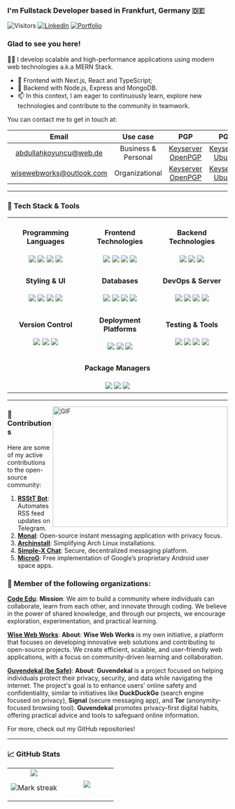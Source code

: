 ### I'm Fullstack Developer based in Frankfurt, Germany 🇩🇪 </a> 
![Visitors](https://api.visitorbadge.io/api/visitors?path=https%3A%2F%2Fgithub.com%2Fwiseweb-works%2Fwiseweb-works&label=VISITORS&labelColor=%234c4c6d&countColor=%231b9c85&style=flat&labelStyle=upper)
[![LinkedIn](https://img.shields.io/badge/LinkedIn-0A66C2?style=flat-square&logo=linkedin&logoColor=white)](https://www.linkedin.com/in/wisewebworks/)
[![Portfolio](https://img.shields.io/badge/Portfolio-FF5722?style=flat-square&logo=hashnode&logoColor=white)](https://portfolio.abdullahkoyuncu.de)

### Glad to see you here! &nbsp;

👨‍💻 I develop scalable and high-performance applications using modern web technologies a.k.a MERN Stack.
- 🌱 Frontend with Next.js, React and TypeScript;
- 💬 Backend with Node.js, Express and MongoDB.
- 📫 In this context, I am eager to continuously learn, explore new technologies and contribute to the community in teamwork.

You can contact me to get in touch at:

| Email | Use case | PGP | PGP | PGP | S/MIME |
|:---:|:---:|:---:|:---:|:---:|:---:|
| [abdullahkoyuncu@web.de](mailto:abdullahkoyuncu@web.de) | Business & Personal | [Keyserver OpenPGP](https://keys.openpgp.org/search?q=65DD4432E1B063A0466693FBB295F6FA5B5AC23C) | [Keyserver Ubuntu](https://keyserver.ubuntu.com/pks/lookup?search=65DD4432E1B063A0466693FBB295F6FA5B5AC23C&fingerprint=on&hash=on&exact=on&op=index)  | [Keyserver PGPKeys](https://pgpkeys.eu/pks/lookup?search=65DD4432E1B063A0466693FBB295F6FA5B5AC23C&fingerprint=on&hash=on&exact=on&op=index) | [KeyServer Kuix](https://kuix.de/smime-keyserver/get.php?email=abdullahkoyuncu@web.de&format=view) |
| [wisewebworks@outlook.com](mailto:wisewebworks@outlook.com) | Organizational  | [Keyserver OpenPGP](https://keys.openpgp.org/search?q=5CEF6FC80AD54B8DEA92DB3F609B19B78384AA1B) | [Keyserver Ubuntu](https://keyserver.ubuntu.com/pks/lookup?search=5CEF6FC80AD54B8DEA92DB3F609B19B78384AA1B&fingerprint=on&hash=on&exact=on&op=index)  | [Keyserver PGPKeys](https://pgpkeys.eu/pks/lookup?search=5CEF6FC80AD54B8DEA92DB3F609B19B78384AA1B&fingerprint=on&hash=on&exact=on&op=index) | [KeyServer Kuix](https://kuix.de/smime-keyserver/get.php?email=wisewebworks@outlook.com&format=view) |


---

### 🚀 Tech Stack & Tools

<table align="center">
  <tr>
    <td align="center">
      <h4>Programming Languages</h4>
      <img src="https://img.shields.io/badge/Python-3776AB?logo=python&logoColor=white&style=for-the-badge" />
      <img src="https://img.shields.io/badge/PHP-777BB4?logo=php&logoColor=white&style=for-the-badge" />
      <img src="https://img.shields.io/badge/JavaScript-F7DF1E?logo=javascript&logoColor=black&style=for-the-badge" />
      <img src="https://img.shields.io/badge/TypeScript-3178C6?logo=typescript&logoColor=white&style=for-the-badge" />
    </td>
    <td align="center">
      <h4>Frontend Technologies</h4>
      <img src="https://img.shields.io/badge/React-61DAFB?logo=react&logoColor=black&style=for-the-badge" />
      <img src="https://img.shields.io/badge/Next.js-000000?logo=next.js&logoColor=white&style=for-the-badge" />
      <img src="https://img.shields.io/badge/Redux-764ABC?logo=redux&logoColor=white&style=for-the-badge" />
      <img src="https://img.shields.io/badge/Redux%20Toolkit-764ABC?logo=redux&logoColor=white&style=for-the-badge" />
    </td>
    <td align="center">
      <h4>Backend Technologies</h4>
      <img src="https://img.shields.io/badge/Node.js-339933?logo=node.js&logoColor=white&style=for-the-badge" />
      <img src="https://img.shields.io/badge/Express.js-000000?logo=express&logoColor=white&style=for-the-badge" />
      <img src="https://img.shields.io/badge/REST%20API-42A5F5?logo=rest-api&logoColor=white&style=for-the-badge" />
    </td>
  </tr>
  <tr>
    <td align="center">
      <h4>Styling & UI</h4>
      <img src="https://img.shields.io/badge/SASS-CC6699?logo=sass&logoColor=white&style=for-the-badge" />
      <img src="https://img.shields.io/badge/Bootstrap-7952B3?logo=bootstrap&logoColor=white&style=for-the-badge" />
      <img src="https://img.shields.io/badge/Material%20UI-0081CB?logo=mui&logoColor=white&style=for-the-badge" />
      <img src="https://img.shields.io/badge/Tailwind%20CSS-06B6D4?logo=tailwindcss&logoColor=white&style=for-the-badge" />
    </td>
    <td align="center">
      <h4>Databases</h4>
      <img src="https://img.shields.io/badge/SQL-4479A1?logo=database&logoColor=white&style=for-the-badge" />
      <img src="https://img.shields.io/badge/SQLite-003B57?logo=sqlite&logoColor=white&style=for-the-badge" />
      <img src="https://img.shields.io/badge/PostgreSQL-336791?logo=postgresql&logoColor=white&style=for-the-badge" />
      <img src="https://img.shields.io/badge/MongoDB-47A248?logo=mongodb&logoColor=white&style=for-the-badge" />
    </td>
    <td align="center">
      <h4>DevOps & Server</h4>
      <img src="https://img.shields.io/badge/Docker-2496ED?logo=docker&logoColor=white&style=for-the-badge" />
      <img src="https://img.shields.io/badge/Linux-FCC624?logo=linux&logoColor=black&style=for-the-badge" />
      <img src="https://img.shields.io/badge/Nginx-269539?logo=nginx&logoColor=white&style=for-the-badge" />
      <img src="https://img.shields.io/badge/Apache-D22128?logo=apache&logoColor=white&style=for-the-badge" />
    </td>
  </tr>
  <tr>
    <td align="center">
      <h4>Version Control</h4>
      <img src="https://img.shields.io/badge/Git-F05032?logo=git&logoColor=white&style=for-the-badge" />
      <img src="https://img.shields.io/badge/GitHub-181717?logo=github&logoColor=white&style=for-the-badge" />
      <img src="https://img.shields.io/badge/GitLab-FC6D26?logo=gitlab&logoColor=white&style=for-the-badge" />
    </td>
    <td align="center">
      <h4>Deployment Platforms</h4>
      <img src="https://img.shields.io/badge/Netlify-00C7B7?logo=netlify&logoColor=white&style=for-the-badge" />
      <img src="https://img.shields.io/badge/Vercel-000000?logo=vercel&logoColor=white&style=for-the-badge" />
      <img src="https://img.shields.io/badge/Heroku-430098?logo=heroku&logoColor=white&style=for-the-badge" />
    </td>
    <td align="center">
      <h4>Testing & Tools</h4>
      <img src="https://img.shields.io/badge/Firebase-FFCA28?logo=firebase&logoColor=white&style=for-the-badge" />
      <img src="https://img.shields.io/badge/Postman-FF6C37?logo=postman&logoColor=white&style=for-the-badge" />
      <img src="https://img.shields.io/badge/Cypress-17202C?logo=cypress&logoColor=white&style=for-the-badge" />
      <img src="https://img.shields.io/badge/Jira-0052CC?logo=jira&logoColor=white&style=for-the-badge" />
    </td>
  </tr>
  <tr>
    <td colspan="3" align="center">
      <h4>Package Managers</h4>
      <img src="https://img.shields.io/badge/NPM-CB3837?logo=npm&logoColor=white&style=for-the-badge" />
      <img src="https://img.shields.io/badge/Yarn-2C8EBB?logo=yarn&logoColor=white&style=for-the-badge" />
      <img src="https://img.shields.io/badge/PNPM-8A4FE3?logo=pnpm&logoColor=white&style=for-the-badge" />
    </td>
  </tr>
</table>


---

<img align="right" alt="GIF" src="https://i.pinimg.com/originals/e4/26/70/e426702edf874b181aced1e2fa5c6cde.gif?raw=true" width="400px" height="275px" />

### 🚀 Contributions

Here are some of my active contributions to the open-source community:

1. [**RSStT Bot**](https://github.com/Rongronggg9/RSS-to-Telegram-Bot): Automates RSS feed updates on Telegram.
2. [**Monal**](https://github.com/monal-im/Monal): Open-source instant messaging application with privacy focus.
3. [**Archinstall**](https://github.com/archlinux/archinstall): Simplifying Arch Linux installations.
4. [**Simple-X Chat**](https://simplex.chat/): Secure, decentralized messaging platform.
5. [**MicroG**](https://microg.org/): Free implementation of Google’s proprietary Android user space apps.


### 👥 Member of the following organizations:

[**Code Edu**](https://github.com/Code-Edu):
**Mission**: We aim to build a community where individuals can collaborate, learn from each other, and innovate through coding. We believe in the power of shared knowledge, and through our projects, we encourage exploration, experimentation, and practical learning.

[**Wise Web Works**](https://github.com/WiseWebWorks):
**About**: **Wise Web Works** is my own initiative, a platform that focuses on developing innovative web solutions and contributing to open-source projects. We create efficient, scalable, and user-friendly web applications, with a focus on community-driven learning and collaboration.

[**Guvendekal (be Safe)**](https://github.com/Guvendekal):
**About**: **Guvendekal** is a project focused on helping individuals protect their privacy, security, and data while navigating the internet. The project's goal is to enhance users' online safety and confidentiality, similar to initiatives like **DuckDuckGo** (search engine focused on privacy), **Signal** (secure messaging app), and **Tor** (anonymity-focused browsing tool). **Guvendekal** promotes privacy-first digital habits, offering practical advice and tools to safeguard online information.

For more, check out my GitHub repositories!

---

### 📈 GitHub Stats

<table><tbody><tr border="none"><td width="50%" align="center">
<img align="middle" src="https://readme-stats-fork-mauve.vercel.app/api/?username=wiseweb-works&theme=dark&show_icons=true&count_private=true">

<img alt="Mark streak" src="https://github-readme-streak-stats-five-roan.vercel.app?user=wiseweb-works&theme=dark"></td><td width="50%" align="center">
<img align="middle" src="https://readme-stats-fork-mauve.vercel.app/api/top-langs/?username=wiseweb-works&theme=dark&hide_border=false&no-bg=true&no-frame=true&langs_count=4"></td></tr></tbody></table>

